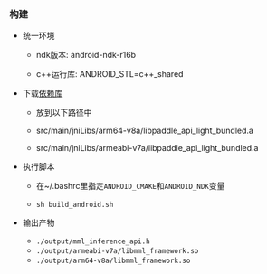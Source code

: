 ### 构建

- 统一环境

  - ndk版本: android-ndk-r16b

  - c++运行库: ANDROID_STL=c++_shared

- 下载[依赖库](https://gitee.com/paddlepaddle/LiteKit/tree/main/Android/MMLCoreNativeDepencency/0.0.9)

  - 放到以下路径中

  - src/main/jniLibs/arm64-v8a/libpaddle_api_light_bundled.a

  - src/main/jniLibs/armeabi-v7a/libpaddle_api_light_bundled.a

- 执行脚本

  - 在~/.bashrc里指定`ANDROID_CMAKE`和`ANDROID_NDK`变量

  - `sh build_android.sh`

- 输出产物

  - `./output/mml_inference_api.h`
  - `./output/armeabi-v7a/libmml_framework.so`
  - `./output/arm64-v8a/libmml_framework.so`
